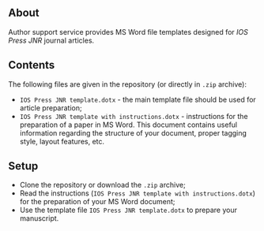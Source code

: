## About

Author support service provides MS Word file templates designed for *IOS Press JNR* journal articles.

## Contents

The following files are given in the repository (or directly in `.zip` archive):

- `IOS Press JNR template.dotx` - the main template file should be used for article preparation;
- `IOS Press JNR template with instructions.dotx` - instructions for the preparation of a paper in MS Word.
This document contains useful information regarding the structure of your document, proper tagging style, layout features, etc.

## Setup

- Clone the repository or download the `.zip` archive;
- Read the instructions (`IOS Press JNR template with instructions.dotx`) for the preparation of your MS Word document;
- Use the template file `IOS Press JNR template.dotx` to prepare your manuscript.
